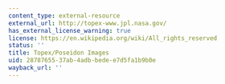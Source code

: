 ```yaml
---
content_type: external-resource
external_url: http://topex-www.jpl.nasa.gov/
has_external_license_warning: true
license: https://en.wikipedia.org/wiki/All_rights_reserved
status: ''
title: Topex/Poseidon Images
uid: 28787655-37ab-4adb-bede-e7d5fa1b9b0e
wayback_url: ''
---
```

